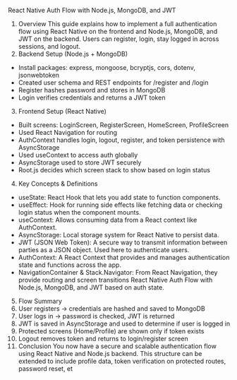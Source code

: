 React Native Auth Flow with Node.js, MongoDB, and JWT
1. Overview
This guide explains how to implement a full authentication flow using React Native on the frontend and
Node.js, MongoDB, and JWT on the backend. Users can register, login, stay logged in across sessions, and
logout.
2. Backend Setup (Node.js + MongoDB)
- Install packages: express, mongoose, bcryptjs, cors, dotenv, jsonwebtoken
- Created user schema and REST endpoints for /register and /login
- Register hashes password and stores in MongoDB
- Login verifies credentials and returns a JWT token
3. Frontend Setup (React Native)
- Built screens: LoginScreen, RegisterScreen, HomeScreen, ProfileScreen
- Used React Navigation for routing
- AuthContext handles login, logout, register, and token persistence with AsyncStorage
- Used useContext to access auth globally
- AsyncStorage used to store JWT securely
- Root.js decides which screen stack to show based on login status
4. Key Concepts & Definitions
- useState: React Hook that lets you add state to function components.
- useEffect: Hook for running side effects like fetching data or checking login status when the component
mounts.
- useContext: Allows consuming data from a React context like AuthContext.
- AsyncStorage: Local storage system for React Native to persist data.
- JWT (JSON Web Token): A secure way to transmit information between parties as a JSON object. Used
here to authenticate users.
- AuthContext: A React Context that provides and manages authentication state and functions across the
app.
- NavigationContainer & Stack.Navigator: From React Navigation, they provide routing and screen transitions
React Native Auth Flow with Node.js, MongoDB, and JWT
based on auth state.
5. Flow Summary
1. User registers -> credentials are hashed and saved to MongoDB
2. User logs in -> password is checked, JWT is returned
3. JWT is saved in AsyncStorage and used to determine if user is logged in
4. Protected screens (Home/Profile) are shown only if token exists
5. Logout removes token and returns to login/register screen
6. Conclusion
You now have a secure and scalable authentication flow using React Native and Node.js backend. This
structure can be extended to include profile data, token verification on protected routes, password reset, et
